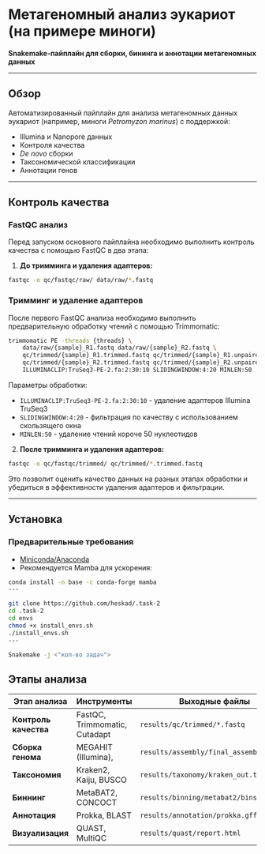 #  Метагеномный анализ эукариот (на примере миноги)

**Snakemake-пайплайн для сборки, бининга и аннотации метагеномных данных**

---

## Обзор
Автоматизированный пайплайн для анализа метагеномных данных эукариот (например, миноги *Petromyzon marinus*) с поддержкой:
- Illumina и Nanopore данных
- Контроля качества
- *De novo* сборки
- Таксономической классификации
- Аннотации генов

---

## Контроль качества

### FastQC анализ
Перед запуском основного пайплайна необходимо выполнить контроль качества с помощью FastQC в два этапа:

1. **До тримминга и удаления адаптеров:**
```bash
fastqc -o qc/fastqc/raw/ data/raw/*.fastq
```

### Тримминг и удаление адаптеров
После первого FastQC анализа необходимо выполнить предварительную обработку чтений с помощью Trimmomatic:

```bash
trimmomatic PE -threads {threads} \
    data/raw/{sample}_R1.fastq data/raw/{sample}_R2.fastq \
    qc/trimmed/{sample}_R1.trimmed.fastq qc/trimmed/{sample}_R1.unpaired.fastq \
    qc/trimmed/{sample}_R2.trimmed.fastq qc/trimmed/{sample}_R2.unpaired.fastq \
    ILLUMINACLIP:TruSeq3-PE-2.fa:2:30:10 SLIDINGWINDOW:4:20 MINLEN:50
```

Параметры обработки:
- `ILLUMINACLIP:TruSeq3-PE-2.fa:2:30:10` - удаление адаптеров Illumina TruSeq3
- `SLIDINGWINDOW:4:20` - фильтрация по качеству с использованием скользящего окна
- `MINLEN:50` - удаление чтений короче 50 нуклеотидов

2. **После тримминга и удаления адаптеров:**
```bash
fastqc -o qc/fastqc/trimmed/ qc/trimmed/*.trimmed.fastq
```

Это позволит оценить качество данных на разных этапах обработки и убедиться в эффективности удаления адаптеров и фильтрации.

---

## Установка

### Предварительные требования
- [Miniconda/Anaconda](https://docs.conda.io/projects/conda/en/latest/user-guide/install/)
- Рекомендуется Mamba для ускорения:

```bash
conda install -n base -c conda-forge mamba
---

git clone https://github.com/heskad/.task-2
cd .task-2
cd envs
chmod +x install_envs.sh
./install_envs.sh
---

Snakemake -j <"кол-во задач"> 

```


## Этапы анализа

| Этап анализа          | Инструменты                          | Выходные файлы                     |
|-----------------------|--------------------------------------|------------------------------------|
| **Контроль качества** | FastQC, Trimmomatic, Cutadapt        | `results/qc/trimmed/*.fastq`       |
| **Сборка генома**     | MEGAHIT (Illumina),             | `results/assembly/final_assembly.fasta` |
| **Таксономия**        | Kraken2, Kaiju, BUSCO                | `results/taxonomy/kraken_out.txt`  |
| **Биннинг**           | MetaBAT2, CONCOCT                    | `results/binning/metabat2/bins/`   |
| **Аннотация**         | Prokka, BLAST                        | `results/annotation/prokka.gff`    |
| **Визуализация**      | QUAST, MultiQC                       | `results/quast/report.html`        |